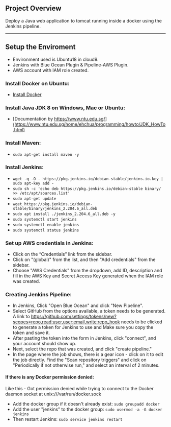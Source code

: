 ## Project Overview

Deploy a Java web application to tomcat running inside a docker using the Jenkins pipeline. 

---

## Setup the Enviroment

* Environment used is Ubuntu18 in cloud9.
* Jenkins with Blue Ocean Plugin & Pipeline-AWS Plugin.
* AWS account with IAM role created.

### Install Docker on Ubuntu:

* [Install Docker](https://docs.docker.com/engine/install/ubuntu/) 

### Install Java JDK 8 on Windows, Mac or Ubuntu:

* [Documentation by https://www.ntu.edu.sg/](https://www.ntu.edu.sg/home/ehchua/programming/howto/JDK_HowTo.html)

### Install Maven:

* `sudo apt-get install maven -y`

### Install Jenkins:

* `wget -q -O - https://pkg.jenkins.io/debian-stable/jenkins.io.key | sudo apt-key add -`
* `sudo sh -c 'echo deb https://pkg.jenkins.io/debian-stable binary/ >> /etc/apt/sources.list'`
* `sudo apt-get update`
* `wget https://pkg.jenkins.io/debian-stable/binary/jenkins_2.204.6_all.deb`
* `sudo apt install ./jenkins_2.204.6_all.deb -y`
* `sudo systemctl start jenkins`
* `sudo systemctl enable jenkins`
* `sudo systemctl status jenkins`

### Set up AWS credentials in Jenkins:

* Click on the “Credentials” link from the sidebar.
* Click on "(global)" from the list, and then "Add credentials" from the sidebar.
* Choose "AWS Credentials" from the dropdown, add ID, description and fill in the AWS Key and Secret Access Key generated when the IAM role was created.

### Creating Jenkins Pipeline:

* In Jenkins, Click "Open Blue Ocean" and click "New Pipeline".
* Select GitHub from the options available, a token needs to be generated. A link to https://github.com/settings/tokens/new?scopes=repo,read:user,user:email,write:repo_hook needs to be clicked to generate a token for Jenkins to use and Make sure you copy the token and save it.
* After pasting the token into the form in Jenkins, click "connect", and your account should show up.
* Next, select the repo that was created, and click "create pipeline."
* In the page where the job shows, there is a gear icon - click on it to edit the job directly. Find the "Scan repository triggers" and click on "Periodically if not otherwise run," and select an interval of 2 minutes.

#### If there is any Docker permission denied:
Like this - Got permission denied while trying to connect to the Docker daemon socket at unix:///var/run/docker.sock
* Add the docker group if it doesn't already exist: `sudo groupadd docker`
* Add the user "jenkins" to the docker group: `sudo usermod -a -G docker jenkins`
* Then restart Jenkins: `sudo service jenkins restart`
